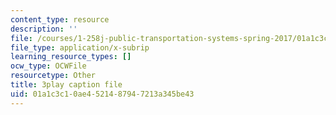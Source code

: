 ```yaml
---
content_type: resource
description: ''
file: /courses/1-258j-public-transportation-systems-spring-2017/01a1c3c10ae4521487947213a345be43_MlDdfgjpBe0.vtt
file_type: application/x-subrip
learning_resource_types: []
ocw_type: OCWFile
resourcetype: Other
title: 3play caption file
uid: 01a1c3c1-0ae4-5214-8794-7213a345be43
---
```

